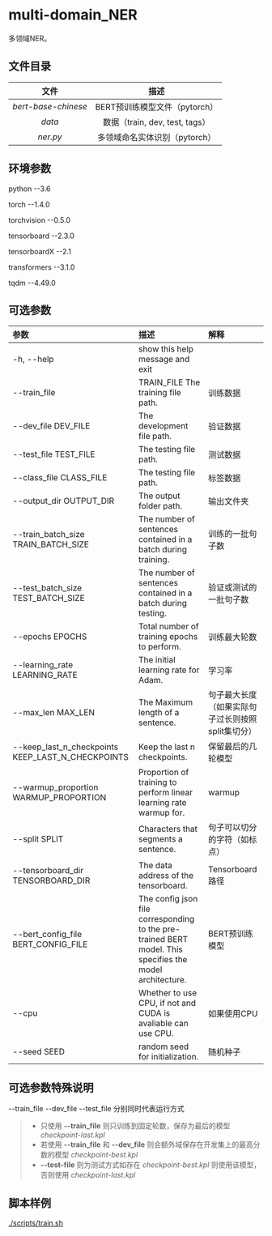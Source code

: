 # multi-domain_NER

多领域NER。

## 文件目录

| 文件 | 描述 |
| :----: | :----: |
| _bert-base-chinese_ | BERT预训练模型文件（pytorch） |
| _data_ | 数据（train, dev, test, tags） |
| _ner.py_ | 多领域命名实体识别（pytorch） |

## 环境参数

python        --3.6

torch         --1.4.0 

torchvision   --0.5.0

tensorboard   --2.3.0 

tensorboardX  --2.1

transformers  --3.1.0

tqdm          --4.49.0 

## 可选参数

| 参数 | 描述 | 解释 |
| :---- | :---- | :---- |
|-h, --help | show this help message and exit | |
|--train_file | TRAIN_FILE The training file path. | 训练数据 |
|--dev_file DEV_FILE |  The development file path. | 验证数据 |
|--test_file TEST_FILE | The testing file path. | 测试数据 |
|--class_file CLASS_FILE | The testing file path. | 标签数据 |
|--output_dir OUTPUT_DIR | The output folder path. | 输出文件夹 |
|--train_batch_size TRAIN_BATCH_SIZE | The number of sentences contained in a batch during training. | 训练的一批句子数 |
|--test_batch_size TEST_BATCH_SIZE |The number of sentences contained in a batch during testing. |验证或测试的一批句子数 |
|--epochs EPOCHS  | Total number of training epochs to perform. | 训练最大轮数 |
|--learning_rate LEARNING_RATE | The initial learning rate for Adam. | 学习率 |
|--max_len MAX_LEN | The Maximum length of a sentence. | 句子最大长度（如果实际句子过长则按照split集切分） |
|--keep_last_n_checkpoints KEEP_LAST_N_CHECKPOINTS | Keep the last n checkpoints. | 保留最后的几轮模型 | 
|--warmup_proportion WARMUP_PROPORTION |Proportion of training to perform linear learning rate warmup for. | warmup |
|--split SPLIT | Characters that segments a sentence. | 句子可以切分的字符（如标点） |
|--tensorboard_dir TENSORBOARD_DIR | The data address of the tensorboard. | Tensorboard路径 |
|--bert_config_file BERT_CONFIG_FILE | The config json file corresponding to the pre-trained BERT model. This specifies the model architecture. | BERT预训练模型 |
|--cpu  | Whether to use CPU, if not and CUDA is avaliable can use CPU. | 如果使用CPU |
|--seed SEED | random seed for initialization. | 随机种子 |

## 可选参数特殊说明

--train_file --dev_file --test_file 分别同时代表运行方式
>+ 只使用 __--train_file__ 则只训练到固定轮数，保存为最后的模型 *checkpoint-last.kpl*
>+ 若使用 __--train_file__ 和 __--dev_file__ 则会额外域保存在开发集上的最高分数的模型 *checkpoint-best.kpl*
>+ __--test-file__ 则为测试方式如存在 *checkpoint-best.kpl* 则使用该模型，否则使用 *checkpoint-last.kpl*

## 脚本样例

[./scripts/train.sh](https://github.com/newbieyd/multi-domain_NER/blob/yangdi/scripts/train.sh)
